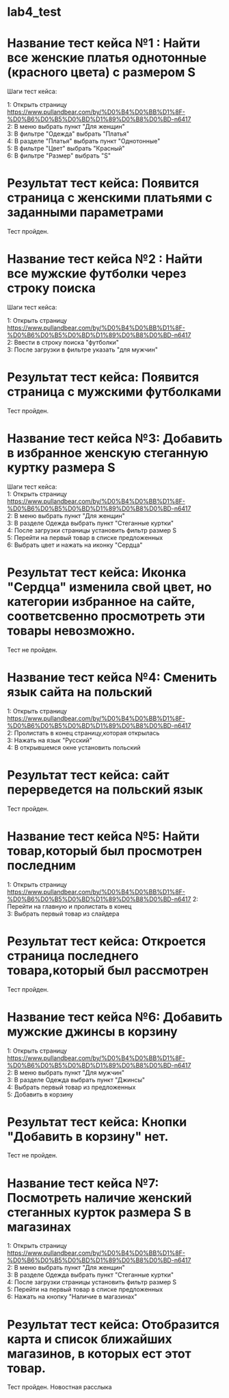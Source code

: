 # lab4_test
# Название тест кейса №1 : Найти все женские платья однотонные (красного цвета) c размером S
Шаги тест кейса:  

1: Открыть страницу https://www.pullandbear.com/by/%D0%B4%D0%BB%D1%8F-%D0%B6%D0%B5%D0%BD%D1%89%D0%B8%D0%BD-n6417  
2: В меню выбрать пункт "Для женщин"  
3: В фильтре "Одежда" выбрать "Платья"  
4: В разделе "Платья" выбрать пункт "Однотонные"  
5: В фильтре "Цвет" выбрать "Красный"  
6: В фильтре "Размер" выбрать "S"  
# Результат тест кейса: Появится страница с женскими платьями с заданными параметрами  
Тест пройден.
# Название тест кейса №2 : Найти все мужские футболки через строку поиска
Шаги тест кейса:  

1: Открыть страницу https://www.pullandbear.com/by/%D0%B4%D0%BB%D1%8F-%D0%B6%D0%B5%D0%BD%D1%89%D0%B8%D0%BD-n6417  
2: Ввести в строку поиска "футболки"  
3: После загрузки в фильтре указать "для мужчин"  
 
# Результат тест кейса: Появится страница с мужскими футболками  
Тест пройден.  

# Название тест кейса №3: Добавить в избранное женскую стеганную куртку размера S
Шаги тест кейса:  
1: Открыть страницу https://www.pullandbear.com/by/%D0%B4%D0%BB%D1%8F-%D0%B6%D0%B5%D0%BD%D1%89%D0%B8%D0%BD-n6417  
2: В меню выбрать пункт "Для женщин"  
3: В разделе Одежда выбрать пункт "Стеганные куртки"  
4: После загрузки страницы установить фильтр размер S  
5: Перейти на первый товар в списке предложенных  
6: Выбрать цвет и нажать на иконку "Сердца"  
# Результат тест кейса: Иконка "Cердца" изменила свой цвет, но категории избранное на сайте, соответсвенно просмотреть эти товары невозможно.  
Тест не пройден.
# Название тест кейса №4: Сменить язык сайта на польский  
1: Открыть страницу https://www.pullandbear.com/by/%D0%B4%D0%BB%D1%8F-%D0%B6%D0%B5%D0%BD%D1%89%D0%B8%D0%BD-n6417  
2: Пролистать в конец страницу,которая открылась  
3: Нажать на язык "Русский"  
4: В открывшемся окне установить польский 
# Результат тест кейса: сайт перерведется на польский язык  
Тест пройден.  
# Название тест кейса №5: Найти товар,который был просмотрен последним 
1: Открыть страницу https://www.pullandbear.com/by/%D0%B4%D0%BB%D1%8F-%D0%B6%D0%B5%D0%BD%D1%89%D0%B8%D0%BD-n6417
2: Перейти на главную и пролистать в конец   
3: Выбрать первый товар из слайдера  
# Результат тест кейса: Откроется страница последнего товара,который был рассмотрен  
Тест пройден.
# Название тест кейса №6: Добавить мужские джинсы в корзину  
1: Открыть страницу https://www.pullandbear.com/by/%D0%B4%D0%BB%D1%8F-%D0%B6%D0%B5%D0%BD%D1%89%D0%B8%D0%BD-n6417  
2: В меню выбрать пункт "Для мужчин"  
3: В разделе Одежда выбрать пункт "Джинсы"  
4: Выбрать первый товар из предложенных  
5: Добавить в корзину  
# Результат тест кейса: Кнопки "Добавить в корзину" нет.  
Тест не пройден.  
# Название тест кейса №7: Посмотреть наличие женский стеганных курток размера S в магазинах  
1: Открыть страницу https://www.pullandbear.com/by/%D0%B4%D0%BB%D1%8F-%D0%B6%D0%B5%D0%BD%D1%89%D0%B8%D0%BD-n6417  
2: В меню выбрать пункт "Для женщин"  
3: В разделе Одежда выбрать пункт "Стеганные куртки"  
4: После загрузки страницы установить фильтр размер S  
5: Перейти на первый товар в списке предложенных  
6: Нажать на кнопку "Наличие в магазинах"  
# Результат тест кейса: Отобразится карта и список ближайших магазинов, в которых ест этот товар.  
Тест пройден.
Новостная расслыка
